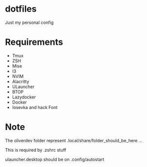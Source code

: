 # dotfiles #

Just my personal config 

# Requirements #

* Tmux
* ZSH
* Mise
* I3 
* NVIM
* Alacritty
* ULauncher
* BTOP
* Lazydocker
* Docker
* Iosevka and hack Font

# Note #

The oliverdev folder represent .local/share/folder_should_be_here ...

This is required by .zshrc stuff

ulauncher.desktop should be on .config/autostart
